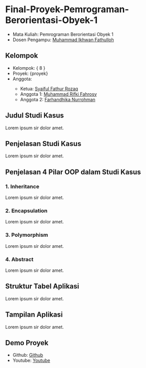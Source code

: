 # Final-Proyek-Pemrograman-Berorientasi-Obyek-1
<ul>
  <li>Mata Kuliah: Pemrograman Berorientasi Obyek 1</li>
  <li>Dosen Pengampu: <a href="https://github.com/Muhammad-Ikhwan-Fathulloh">Muhammad Ikhwan Fathulloh</a></li>
</ul>

## Kelompok
<ul>
  <li>Kelompok: { 8 }</li>
  <li>Proyek: {proyek}</li>
  <li>Anggota:</li>
  <ul>
    <li>Ketua: <a href="">Syaiful Fathur Rozaq</a></li>
    <li>Anggota 1: <a href="">Muhammad Rifki Fahrosy</a></li>
    <li>Anggota 2: <a href="">Farhandhika Nurrohman</a></li>
  </ul>
</ul>

## Judul Studi Kasus
<p>Lorem ipsum sir dolor amet.</p>

## Penjelasan Studi Kasus
<p>Lorem ipsum sir dolor amet.</p>

## Penjelasan 4 Pilar OOP dalam Studi Kasus

### 1. Inheritance
<p>Lorem ipsum sir dolor amet.</p>

### 2. Encapsulation
<p>Lorem ipsum sir dolor amet.</p>

### 3. Polymorphism
<p>Lorem ipsum sir dolor amet.</p>

### 4. Abstract
<p>Lorem ipsum sir dolor amet.</p>

## Struktur Tabel Aplikasi
<p>Lorem ipsum sir dolor amet.</p>

## Tampilan Aplikasi
<p>Lorem ipsum sir dolor amet.</p>

## Demo Proyek
<ul>
  <li>Github: <a href="">Github</a></li>
  <li>Youtube: <a href="">Youtube</a></li>
</ul>
